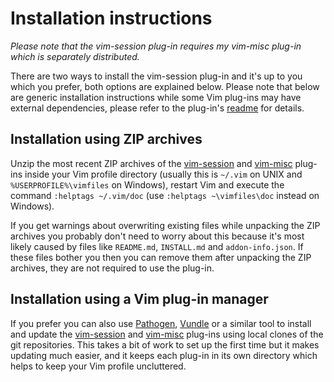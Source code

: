 # Installation instructions

*Please note that the vim-session plug-in requires my vim-misc plug-in which is separately distributed.*

There are two ways to install the vim-session plug-in and it's up to you which you prefer, both options are explained below. Please note that below are generic installation instructions while some Vim plug-ins may have external dependencies, please refer to the plug-in's [readme](README.md) for details.

## Installation using ZIP archives

Unzip the most recent ZIP archives of the [vim-session](http://peterodding.com/code/vim/downloads/session.zip) and [vim-misc](http://peterodding.com/code/vim/downloads/misc.zip) plug-ins inside your Vim profile directory (usually this is `~/.vim` on UNIX and `%USERPROFILE%\vimfiles` on Windows), restart Vim and execute the command `:helptags ~/.vim/doc` (use `:helptags ~\vimfiles\doc` instead on Windows).

If you get warnings about overwriting existing files while unpacking the ZIP archives you probably don't need to worry about this because it's most likely caused by files like `README.md`, `INSTALL.md` and `addon-info.json`. If these files bother you then you can remove them after unpacking the ZIP archives, they are not required to use the plug-in.

## Installation using a Vim plug-in manager

If you prefer you can also use [Pathogen](http://www.vim.org/scripts/script.php?script_id=2332), [Vundle](https://github.com/gmarik/vundle) or a similar tool to install and update the [vim-session](https://github.com/xolox/vim-session) and [vim-misc](https://github.com/xolox/vim-misc) plug-ins using local clones of the git repositories. This takes a bit of work to set up the first time but it makes updating much easier, and it keeps each plug-in in its own directory which helps to keep your Vim profile uncluttered.
